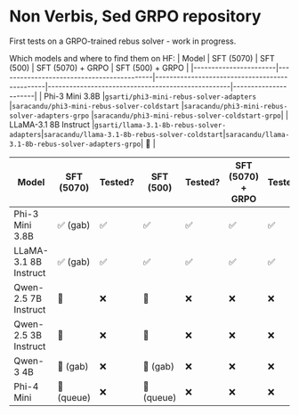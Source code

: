 # Non Verbis, Sed GRPO repository

First tests on a GRPO-trained rebus solver - work in progress.

Which models and where to find them on HF:
| Model                 | SFT (5070)                                | SFT (500)                                     | SFT (5070) + GRPO                                 | SFT (500) + GRPO |
|-----------------------|-------------------------------------------|-----------------------------------------------|---------------------------------------------------|----------------------|
| Phi-3 Mini 3.8B       |`gsarti/phi3-mini-rebus-solver-adapters`   |`saracandu/phi3-mini-rebus-solver-coldstart`   |`saracandu/phi3-mini-rebus-solver-adapters-grpo`   |`saracandu/phi3-mini-rebus-solver-coldstart-grpo`|
| LLaMA-3.1 8B Instruct |`gsarti/llama-3.1-8b-rebus-solver-adapters`|`saracandu/llama-3.1-8b-rebus-solver-coldstart`|`saracandu/llama-3.1-8b-rebus-solver-adapters-grpo`| 🏃 |

| Model                 | SFT (5070)   | Tested? | SFT (500)   | Tested? | SFT (5070) + GRPO   | Tested? | SFT (500) + GRPO   | Tested? |
|-----------------------|-------------|---------|--------------|---------|---------------------|---------|--------------------|---------|
| Phi-3 Mini 3.8B       | ✅​ (gab)    | ✅       | ✅​           | ✅      | ✅​                  | ✅      | ✅​                   | ✅      |
| LLaMA-3.1 8B Instruct | ✅​ (gab)    | ✅       | ✅​           | ✅      | ✅​                  | ✅      | 🏃​                   | ❌      |
| Qwen-2.5 7B Instruct  | 🏃           | ❌      | 🏃           | ❌      | ❌                  | ❌      | ❌                   | ❌      |
| Qwen-2.5 3B Instruct  | 🏃           | ❌      | 🏃           | ❌      | ❌                  | ❌      | ❌                   | ❌      |
| Qwen-3 4B             | 🏃 (gab)     | ❌      | 🏃 (gab)     | ❌      | ❌                  | ❌      | ❌                   | ❌      |
| Phi-4 Mini            | 🏃 (queue)   | ❌      | 🏃 (queue)   | ❌      | ❌                  | ❌      | ❌                   | ❌      |


